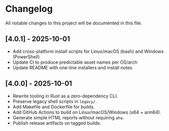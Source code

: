 # Changelog

All notable changes to this project will be documented in this file.

## [4.0.1] - 2025-10-01
- Add cross-platform install scripts for Linux/macOS (bash) and Windows (PowerShell)
- Update CI to produce predictable asset names per OS/arch
- Update README with one-line installers and install notes

## [4.0.0] - 2025-10-01
- Rewrite tooling in Rust as a zero-dependency CLI.
- Preserve legacy shell scripts in `legacy/`.
- Add Makefile and Dockerfile for builds.
- Add GitHub Actions to build on Linux/macOS/Windows (x64 + arm64).
- Generate simple HTML reports without requiring `aha`.
- Publish release artifacts on tagged builds.
